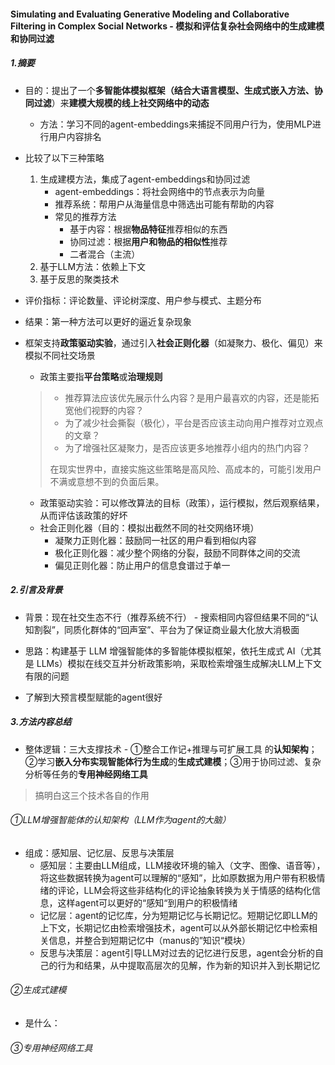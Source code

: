 #### Simulating and Evaluating Generative Modeling and Collaborative Filtering in Complex Social Networks - 模拟和评估复杂社会网络中的生成建模和协同过滤

##### 1.摘要

- 目的：提出了一个**多智能体模拟框架（结合大语言模型、生成式嵌入方法、协同过滤**）来**建模大规模的线上社交网络中的动态**

  - 方法：学习不同的agent-embeddings来捕捉不同用户行为，使用MLP进行用户内容排名

- 比较了以下三种策略

  1. 生成建模方法，集成了agent-embeddings和协同过滤
     - agent-embeddings：将社会网络中的节点表示为向量
     - 推荐系统：帮用户从海量信息中筛选出可能有帮助的内容
     - 常见的推荐方法
       - 基于内容：根据**物品特征**推荐相似的东西
       - 协同过滤：根据**用户和物品的相似性**推荐
       - 二者混合（主流）
  2. 基于LLM方法：依赖上下文
  3. 基于反思的聚类技术

- 评价指标：评论数量、评论树深度、用户参与模式、主题分布

- 结果：第一种方法可以更好的逼近复杂现象

- 框架支持**政策驱动实验**，通过引入**社会正则化器**（如凝聚力、极化、偏见）来模拟不同社交场景

  - 政策主要指**平台策略**或**治理规则**

  > - 推荐算法应该优先展示什么内容？是用户最喜欢的内容，还是能拓宽他们视野的内容？
  > - 为了减少社会撕裂（极化），平台是否应该主动向用户推荐对立观点的文章？
  > - 为了增强社区凝聚力，是否应该更多地推荐小组内的热门内容？
  >
  > 在现实世界中，直接实施这些策略是高风险、高成本的，可能引发用户不满或意想不到的负面后果。

  - 政策驱动实验：可以修改算法的目标（政策），运行模拟，然后观察结果，从而评估该政策的好坏
  - 社会正则化器（目的：模拟出截然不同的社交网络环境）
    - 凝聚力正则化器：鼓励同一社区的用户看到相似内容
    - 极化正则化器：减少整个网络的分裂，鼓励不同群体之间的交流
    - 偏见正则化器：防止用户的信息食谱过于单一

##### 2.引言及背景

- 背景：现在社交生态不行（推荐系统不行） -  搜索相同内容但结果不同的“认知割裂”，同质化群体的“回声室”、平台为了保证商业最大化放大消极面
- 思路：构建基于 LLM 增强智能体的多智能体模拟框架，依托生成式 AI（尤其是 LLMs）模拟在线交互并分析政策影响，采取检索增强生成解决LLM上下文有限的问题

- 了解到大预言模型赋能的agent很好

##### 3.方法内容总结

- 整体逻辑：三大支撑技术 - ①整合工作记+推理与可扩展工具 的**认知架构**；②学习**嵌入分布实现智能体行为生成**的**生成式建模**；③用于协同过滤、复杂分析等任务的**专用神经网络工具**

> 搞明白这三个技术各自的作用

###### ①LLM增强智能体的认知架构（LLM作为agent的大脑）

- 组成：感知层、记忆层、反思与决策层
  - 感知层：主要由LLM组成，LLM接收环境的输入（文字、图像、语音等），将这些数据转换为agent可以理解的“感知”，比如原数据为用户带有积极情绪的评论，LLM会将这些非结构化的评论抽象转换为关于情感的结构化信息，这样agent可以更好的“感知“到用户的积极情绪
  - 记忆层：agent的记忆库，分为短期记忆与长期记忆。短期记忆即LLM的上下文，长期记忆由检索增强技术，agent可以从外部长期记忆中检索相关信息，并整合到短期记忆中（manus的”知识“模块）
  - 反思与决策层：agent引导LLM对过去的记忆进行反思，agent会分析的自己的行为和结果，从中提取高层次的见解，作为新的知识并入到长期记忆

###### ②生成式建模

- 是什么：

###### ③专用神经网络工具